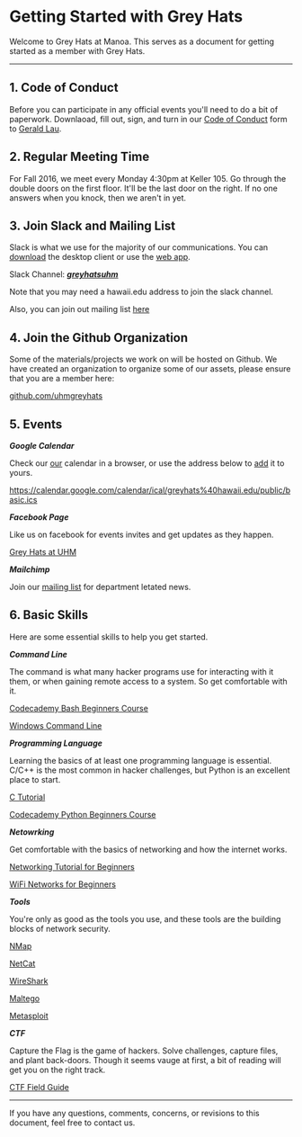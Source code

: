 # Getting Started with Grey Hats

Welcome to Grey Hats at Manoa.
This serves as a document for getting started as a member with Grey Hats.

---

## 1. Code of Conduct
Before you can participate in any official events you'll need to do a bit of paperwork. Downlaoad, fill out, sign, and turn in our [Code of Conduct](https://github.com/uhmgreyhats/getting-started/blob/master/Grey%20Hats%20Computer%20Security%20and%20Ethics%20Agreement.docx) form to [Gerald Lau](glau@hawaii.edu).

## 2. Regular Meeting Time
For Fall 2016, we meet every Monday 4:30pm at Keller 105. Go through the double doors on the first floor. It'll be the last door on the right. If no one answers when you knock, then we aren't in yet.

## 3. Join Slack and Mailing List
Slack is what we use for the majority of our communications.
You can [download](https://slack.com/downloads) the desktop client or use the [web app](https://slack.com/).

Slack Channel: [***greyhatsuhm***](https://greyhatsuhm.slack.com/)

Note that you may need a hawaii.edu address to join the slack channel.

Also, you can join out mailing list [here](http://eepurl.com/ccSw3r)

## 4. Join the Github Organization
Some of the materials/projects we work on will be hosted on Github.
We have created an organization to organize some of our assets, please ensure that you are a member here:

[github.com/uhmgreyhats](https://github.com/uhmgreyhats)

## 5. Events

***Google Calendar***

Check our [our](https://calendar.google.com/calendar/embed?src=greyhats%40hawaii.edu&ctz=Pacific/Honolulu) calendar in a browser, or use the address below to [add](https://support.google.com/calendar/answer/37100?co=GENIE.Platform%3DDesktop&hl=en) it to yours.

https://calendar.google.com/calendar/ical/greyhats%40hawaii.edu/public/basic.ics

***Facebook Page***

Like us on facebook for events invites and get updates as they happen.

[Grey Hats at UHM](https://www.facebook.com/greyhatsuhm)

***Mailchimp***

Join our [mailing list](http://eepurl.com/b_M6-D) for department letated news.

## 6. Basic Skills
Here are some essential skills to help you get started.

***Command Line***

The command is what many hacker programs use for interacting with it them, or when gaining remote access to a system. So get comfortable with it.

[Codecademy Bash Beginners Course](https://www.codecademy.com/learn/learn-the-command-line)

[Windows Command Line](https://www.youtube.com/playlist?list=PL6gx4Cwl9DGDV6SnbINlVUd0o2xT4JbMu)

***Programming Language***

Learning the basics of at least one programming language is essential.
C/C++ is the most common in hacker challenges, but Python is an excellent place to start.

[C Tutorial](https://www.youtube.com/playlist?list=PLGLfVvz_LVvSaXCpKS395wbCcmsmgRea7)

[Codecademy Python Beginners Course](https://www.codecademy.com/learn/python)

***Netowrking***

Get comfortable with the basics of networking and how the internet works.

[Networking Tutorial for Beginners](https://www.youtube.com/watch?v=xpXhudbsrr8)

[WiFi Networks for Beginners](https://www.youtube.com/playlist?list=PLW5y1tjAOzI0RhAkn_rWmq6iH0rRsWcHJ)

***Tools***

You're only as good as the tools you use, and these tools are the building blocks of network security.

[NMap](https://www.youtube.com/playlist?list=PLW5y1tjAOzI0ZLv7YfQtToQmc0yVDfkKO)

[NetCat](https://www.youtube.com/playlist?list=PLW5y1tjAOzI1v-RQ8rAftvqKawXQR87eL)

[WireShark](https://www.youtube.com/playlist?list=PLW5y1tjAOzI30OkWG_rhUstdJTk1FgU2W)

[Maltego](https://www.youtube.com/playlist?list=PLW5y1tjAOzI1SRsVRHeWbAz7tBE-cBgIJ)

[Metasploit](https://www.youtube.com/playlist?list=PLW5y1tjAOzI3n4KRN_ic8N8Qv_ss_dh_F)

***CTF***

Capture the Flag is the game of hackers. Solve challenges, capture files, and plant back-doors. Though it seems vauge at first, a bit of reading will get you on the right track.

[CTF Field Guide](https://trailofbits.github.io/ctf/)

---

If you have any questions, comments, concerns, or revisions to this document, feel free to contact us.
